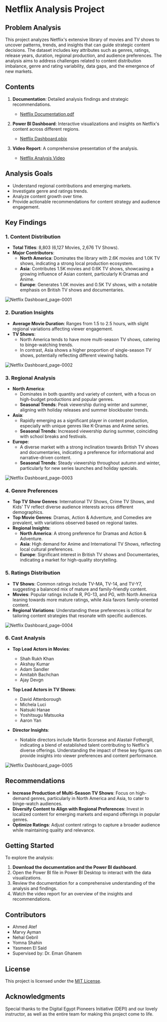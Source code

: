 # Netflix Analysis Project

## Problem Analysis

This project analyzes Netflix's extensive library of movies and TV shows to uncover patterns, trends, and insights that can guide strategic content decisions. The dataset includes key attributes such as genres, ratings, release years, duration, regional production, and audience preferences. The analysis aims to address challenges related to content distribution imbalance, genre and rating variability, data gaps, and the emergence of new markets.

## Contents

1. **Documentation**: Detailed analysis findings and strategic recommendations.
   - [Netflix Documentation.pdf](https://github.com/MarvyAyman/Netflix-analysis/blob/8fd31034be58ae5fda716c95d67c55a50e0edcee/Netflix%20Documentatiom.pdf)
   
2. **Power BI Dashboard**: Interactive visualizations and insights on Netflix's content across different regions.
   - [Netflix Dashboard.pbix](https://github.com/MarvyAyman/Netflix-analysis/blob/a8148eafd4935e8f132f281849af6c38b7453997/Power%20Pi%20Files/Netflix.pbix)

3. **Video Report**: A comprehensive presentation of the analysis.
   - [Netflix Analysis Video](https://drive.google.com/file/d/19sdRNuIrp2ie_3nAPwONkrOl7qSE8BWZ/view?usp=sharing)

## Analysis Goals

- Understand regional contributions and emerging markets.
- Investigate genre and ratings trends.
- Analyze content growth over time.
- Provide actionable recommendations for content strategy and audience engagement.
  
## Key Findings

### 1. Content Distribution
- **Total Titles**: 8,803 (6,127 Movies, 2,676 TV Shows).
- **Major Contributors**:
  - **North America**: Dominates the library with 2.6K movies and 1.0K TV shows, indicating a strong local production ecosystem.
  - **Asia**: Contributes 1.5K movies and 0.6K TV shows, showcasing a growing influence of Asian content, particularly K-Dramas and Anime.
  - **Europe**: Generates 1.0K movies and 0.5K TV shows, with a notable emphasis on British TV shows and documentaries. 

![Netflix Dashboard_page-0001](https://github.com/user-attachments/assets/c6c1d659-d4d0-415e-bdea-8e639bedb184)

### 2. Duration Insights
- **Average Movie Duration**: Ranges from 1.5 to 2.5 hours, with slight regional variations affecting viewer engagement.
- **TV Shows**: 
  - North America tends to have more multi-season TV shows, catering to binge-watching trends.
  - In contrast, Asia shows a higher proportion of single-season TV shows, potentially reflecting different viewing habits.

![Netflix Dashboard_page-0002](https://github.com/user-attachments/assets/1d38a01e-a9a9-4160-b717-40cf93cb3f5d)

### 3. Regional Analysis
- **North America**: 
  - Dominates in both quantity and variety of content, with a focus on high-budget productions and popular genres.
  - **Seasonal Trends**: Peak viewership during winter and summer, aligning with holiday releases and summer blockbuster trends.
- **Asia**: 
  - Rapidly emerging as a significant player in content production, especially with unique genres like K-Dramas and Anime series.
  - **Seasonal Trends**: Increased viewership during summer, coinciding with school breaks and festivals.
- **Europe**: 
  - A diverse market with a strong inclination towards British TV shows and documentaries, indicating a preference for informational and narrative-driven content.
  - **Seasonal Trends**: Steady viewership throughout autumn and winter, particularly for new series launches and holiday specials.

![Netflix Dashboard_page-0003](https://github.com/user-attachments/assets/dc28978d-4b66-48cd-bfa6-41fc8350b38e)

### 4. Genre Preferences
- **Top TV Show Genres**: International TV Shows, Crime TV Shows, and Kids’ TV reflect diverse audience interests across different demographics.
- **Top Movie Genres**: Dramas, Action & Adventure, and Comedies are prevalent, with variations observed based on regional tastes.
- **Regional Insights**:
  - **North America**: A strong preference for Dramas and Action & Adventure.
  - **Asia**: High demand for Anime and International TV Shows, reflecting local cultural preferences.
  - **Europe**: Significant interest in British TV shows and Documentaries, indicating a market for high-quality storytelling.

### 5. Ratings Distribution
- **TV Shows**: Common ratings include TV-MA, TV-14, and TV-Y7, suggesting a balanced mix of mature and family-friendly content.
- **Movies**: Popular ratings include R, PG-13, and PG, with North America leaning towards more mature ratings, while Asia favors family-oriented content.
- **Regional Variations**: Understanding these preferences is critical for tailoring content strategies that resonate with specific audiences.

![Netflix Dashboard_page-0004](https://github.com/user-attachments/assets/0b723991-1a1d-4aad-a5b3-188bc8b4ad1c)

### 6. Cast Analysis
- **Top Lead Actors in Movies**: 
  - Shah Rukh Khan
  - Akshay Kumar
  - Adam Sandler
  - Amitabh Bachchan
  - Ajay Devgn
    
- **Top Lead Actors in TV Shows**: 
  - David Attenborough
  - Michela Luci
  - Natsuki Hanae
  - Yoshitsugu Matsuoka
  - Aaron Yan
  
- **Director Insights**: 
  - Notable directors include Martin Scorsese and Alastair Fothergill, indicating a blend of established talent contributing to Netflix's diverse offerings. Understanding the impact of these key figures can provide insights into viewer preferences and content performance.

![Netflix Dashboard_page-0005](https://github.com/user-attachments/assets/29e5f0c7-7851-4932-af47-89e75f7f0d07)


## Recommendations

- **Increase Production of Multi-Season TV Shows**: Focus on high-demand genres, particularly in North America and Asia, to cater to binge-watch audiences.
- **Diversify Content to Align with Regional Preferences**: Invest in localized content for emerging markets and expand offerings in popular genres.
- **Optimize Ratings**: Adjust content ratings to capture a broader audience while maintaining quality and relevance.

## Getting Started

To explore the analysis:

1. **Download the documentation and the Power BI dashboard**.
2. Open the Power BI file in Power BI Desktop to interact with the data visualizations.
3. Review the documentation for a comprehensive understanding of the analysis and findings.
4. Watch the video report for an overview of the insights and recommendations.

## Contributors

- Ahmed Atef
- Marvy Ayman
- Nehal Gebril
- Yomna Shahin
- Yasmeen El Said
- Supervised by: Dr. Eman Ghanem

## License

This project is licensed under the [MIT License](LICENSE).

## Acknowledgments

Special thanks to the Digital Egypt Pioneers Initiative (DEPI) and our lovely instructor, as well as the entire team for making this project come to life.
